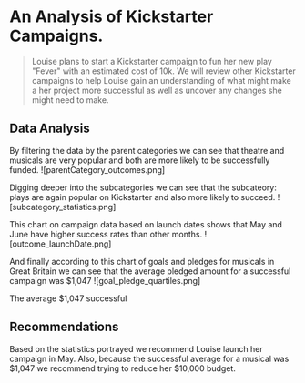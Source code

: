 
# An Analysis of Kickstarter Campaigns.

> Louise plans to start a Kickstarter campaign to fun her new play "Fever" with an estimated cost of 10k. We will review other Kickstarter campaigns to help Louise gain an understanding of what might make a her project more successful as well as uncover any changes she might need to make.

## Data Analysis
By filtering the data by the parent categories we can see that theatre and musicals are very popular and both are more likely to be successfully funded.
![parentCategory_outcomes.png]

Digging deeper into the subcategories we can see that the subcateory: plays are again popular on Kickstarter and also more likely to succeed.
![subcategory_statistics.png]

This chart on campaign data based on launch dates shows that May and June have higher success rates than other months.
![outcome_launchDate.png]

And finally according to this chart of goals and pledges for musicals in Great Britain we can see that the average pledged amount for a successful campaign was $1,047
![goal_pledge_quartiles.png]

The average $1,047 successful 


## Recommendations
Based on the statistics portrayed we recommend Louise launch her campaign in May. Also, because the successful average for a musical was $1,047 we recommend trying to reduce her $10,000 budget.
